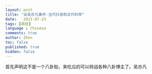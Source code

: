 ```yaml
---
layout: post
title: "谈吴亦凡事件-当代抖音和古代科举"
date:   2021-07-23
tags: [政经]
language : Chinese
comments: true
author: Zhen
toc: false
published: true
hidden: false
---
```

首先声明这不是一个八卦贴，来吃瓜的可以转战各种八卦博主了。吴亦凡

<!--stackedit_data:
eyJoaXN0b3J5IjpbMTA2NTY4MjIwOSwtMzg1NjExNDA3XX0=
-->
